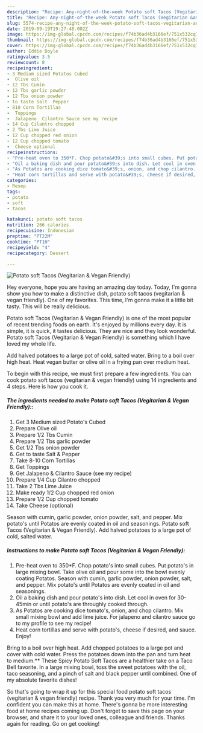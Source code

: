 ```yaml
---
description: "Recipe: Any-night-of-the-week Potato soft Tacos (Vegitarian &amp;amp; Vegan Friendly)"
title: "Recipe: Any-night-of-the-week Potato soft Tacos (Vegitarian &amp;amp; Vegan Friendly)"
slug: 5574-recipe-any-night-of-the-week-potato-soft-tacos-vegitarian-and-amp-vegan-friendly
date: 2019-09-19T19:27:48.002Z
image: https://img-global.cpcdn.com/recipes/f74b36ad4b3166ef/751x532cq70/potato-soft-tacos-vegitarian-vegan-friendly-recipe-main-photo.jpg
thumbnail: https://img-global.cpcdn.com/recipes/f74b36ad4b3166ef/751x532cq70/potato-soft-tacos-vegitarian-vegan-friendly-recipe-main-photo.jpg
cover: https://img-global.cpcdn.com/recipes/f74b36ad4b3166ef/751x532cq70/potato-soft-tacos-vegitarian-vegan-friendly-recipe-main-photo.jpg
author: Eddie Doyle
ratingvalue: 3.5
reviewcount: 8
recipeingredient:
- 3 Medium sized Potatos Cubed
-  Olive oil
- 12 Tbs Cumin
- 12 Tbs garlic powder
- 12 Tbs onion powder
- to taste Salt  Pepper
- 810 Corn Tortillas
-  Toppings
-  Jalapeno  Cilantro Sauce see my recipe
- 14 Cup Cilantro chopped
- 2 Tbs Lime Juice
- 12 Cup chopped red onion
- 12 Cup chopped tomato
-  Cheese optional
recipeinstructions:
- "Pre-heat oven to 350*F. Chop potato&#39;s into small cubes. Put potato&#39;s in large mixing bowl. Take olive oil and pour some into the bowl evenly coating Potatos. Season with cumin, garlic powder, onion powder, salt, and pepper. Mix potato&#39;s until Potatos are evenly coated in oil and seasonings."
- "Oil a baking dish and pour potato&#39;s into dish. Let cool in oven for 30-45min or until potato&#39;s are throughly cooked through."
- "As Potatos are cooking dice tomato&#39;s, onion, and chop cilantro. Mix small mixing bowl and add lime juice. For jalapeno and cilantro sauce go to my profile to see my recipe!"
- "Heat corn tortillas and serve with potato&#39;s, cheese if desired, and sauce. Enjoy!"
categories:
- Resep
tags:
- potato
- soft
- tacos

katakunci: potato soft tacos
nutrition: 266 calories
recipecuisine: Indonesian
preptime: "PT22M"
cooktime: "PT1H"
recipeyield: "4"
recipecategory: Dessert

---
```



![Potato soft Tacos (Vegitarian &amp; Vegan Friendly)](https://img-global.cpcdn.com/recipes/f74b36ad4b3166ef/751x532cq70/potato-soft-tacos-vegitarian-vegan-friendly-recipe-main-photo.jpg)

Hey everyone, hope you are having an amazing day today. Today, I'm gonna show you how to make a distinctive dish, potato soft tacos (vegitarian &amp; vegan friendly). One of my favorites. This time, I'm gonna make it a little bit tasty. This will be really delicious.

Potato soft Tacos (Vegitarian &amp; Vegan Friendly) is one of the most popular of recent trending foods on earth. It's enjoyed by millions every day. It is simple, it is quick, it tastes delicious. They are nice and they look wonderful. Potato soft Tacos (Vegitarian &amp; Vegan Friendly) is something which I have loved my whole life.

Add halved potatoes to a large pot of cold, salted water. Bring to a boil over high heat. Heat vegan butter or olive oil in a frying pan over medium heat.


To begin with this recipe, we must first prepare a few ingredients. You can cook potato soft tacos (vegitarian &amp; vegan friendly) using 14 ingredients and 4 steps. Here is how you cook it.

##### The ingredients needed to make Potato soft Tacos (Vegitarian &amp; Vegan Friendly)::

1. Get 3 Medium sized Potato&#39;s Cubed
1. Prepare  Olive oil
1. Prepare 1/2 Tbs Cumin
1. Prepare 1/2 Tbs garlic powder
1. Get 1/2 Tbs onion powder
1. Get to taste Salt &amp; Pepper
1. Take 8-10 Corn Tortillas
1. Get  Toppings
1. Get  Jalapeno &amp; Cilantro Sauce (see my recipe)
1. Prepare 1/4 Cup Cilantro chopped
1. Take 2 Tbs Lime Juice
1. Make ready 1/2 Cup chopped red onion
1. Prepare 1/2 Cup chopped tomato
1. Take  Cheese (optional)


Season with cumin, garlic powder, onion powder, salt, and pepper. Mix potato&#39;s until Potatos are evenly coated in oil and seasonings. Potato soft Tacos (Vegitarian &amp; Vegan Friendly). Add halved potatoes to a large pot of cold, salted water. 

##### Instructions to make Potato soft Tacos (Vegitarian &amp; Vegan Friendly):

1. Pre-heat oven to 350*F. Chop potato&#39;s into small cubes. Put potato&#39;s in large mixing bowl. Take olive oil and pour some into the bowl evenly coating Potatos. Season with cumin, garlic powder, onion powder, salt, and pepper. Mix potato&#39;s until Potatos are evenly coated in oil and seasonings.
1. Oil a baking dish and pour potato&#39;s into dish. Let cool in oven for 30-45min or until potato&#39;s are throughly cooked through.
1. As Potatos are cooking dice tomato&#39;s, onion, and chop cilantro. Mix small mixing bowl and add lime juice. For jalapeno and cilantro sauce go to my profile to see my recipe!
1. Heat corn tortillas and serve with potato&#39;s, cheese if desired, and sauce. Enjoy!


Bring to a boil over high heat. Add chopped potatoes to a large pot and cover with cold water. Press the potatoes down into the pan and turn heat to medium.** These Spicy Potato Soft Tacos are a healthier take on a Taco Bell favorite. In a large mixing bowl, toss the sweet potatoes with the oil, taco seasoning, and a pinch of salt and black pepper until combined. One of my absolute favorite dishes! 

So that's going to wrap it up for this special food potato soft tacos (vegitarian &amp; vegan friendly) recipe. Thank you very much for your time. I'm confident you can make this at home. There's gonna be more interesting food at home recipes coming up. Don't forget to save this page on your browser, and share it to your loved ones, colleague and friends. Thanks again for reading. Go on get cooking!
